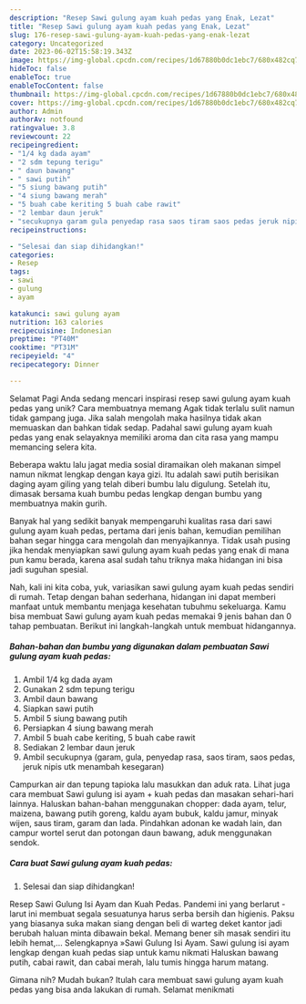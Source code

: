 ```yaml
---
description: "Resep Sawi gulung ayam kuah pedas yang Enak, Lezat"
title: "Resep Sawi gulung ayam kuah pedas yang Enak, Lezat"
slug: 176-resep-sawi-gulung-ayam-kuah-pedas-yang-enak-lezat
category: Uncategorized
date: 2023-06-02T15:58:19.343Z
image: https://img-global.cpcdn.com/recipes/1d67880b0dc1ebc7/680x482cq70/sawi-gulung-ayam-kuah-pedas-foto-resep-utama.jpg
hideToc: false
enableToc: true
enableTocContent: false
thumbnail: https://img-global.cpcdn.com/recipes/1d67880b0dc1ebc7/680x482cq70/sawi-gulung-ayam-kuah-pedas-foto-resep-utama.jpg
cover: https://img-global.cpcdn.com/recipes/1d67880b0dc1ebc7/680x482cq70/sawi-gulung-ayam-kuah-pedas-foto-resep-utama.jpg
author: Admin
authorAv: notfound
ratingvalue: 3.8
reviewcount: 22
recipeingredient:
- "1/4 kg dada ayam"
- "2 sdm tepung terigu"
- " daun bawang"
- " sawi putih"
- "5 siung bawang putih"
- "4 siung bawang merah"
- "5 buah cabe keriting 5 buah cabe rawit"
- "2 lembar daun jeruk"
- "secukupnya garam gula penyedap rasa saos tiram saos pedas jeruk nipis utk menambah kesegaran"
recipeinstructions:

- "Selesai dan siap dihidangkan!"
categories:
- Resep
tags:
- sawi
- gulung
- ayam

katakunci: sawi gulung ayam 
nutrition: 163 calories
recipecuisine: Indonesian
preptime: "PT40M"
cooktime: "PT31M"
recipeyield: "4"
recipecategory: Dinner

---
```



Selamat Pagi Anda sedang mencari inspirasi resep sawi gulung ayam kuah pedas yang unik? Cara membuatnya memang Agak tidak terlalu sulit namun tidak gampang juga. Jika salah mengolah maka hasilnya tidak akan memuaskan dan bahkan tidak sedap. Padahal sawi gulung ayam kuah pedas yang enak selayaknya memiliki aroma dan cita rasa yang mampu memancing selera kita.


Beberapa waktu lalu jagat media sosial diramaikan oleh makanan simpel namun nikmat lengkap dengan kaya gizi. Itu adalah sawi putih berisikan daging ayam giling yang telah diberi bumbu lalu digulung. Setelah itu, dimasak bersama kuah bumbu pedas lengkap dengan bumbu yang membuatnya makin gurih.

Banyak hal yang sedikit banyak mempengaruhi kualitas rasa dari sawi gulung ayam kuah pedas, pertama dari jenis bahan, kemudian pemilihan bahan segar hingga cara mengolah dan menyajikannya. Tidak usah pusing jika hendak menyiapkan sawi gulung ayam kuah pedas yang enak di mana pun kamu berada, karena asal sudah tahu triknya maka hidangan ini bisa jadi suguhan spesial.


Nah, kali ini kita coba, yuk, variasikan sawi gulung ayam kuah pedas sendiri di rumah. Tetap dengan bahan sederhana, hidangan ini dapat memberi manfaat untuk membantu menjaga kesehatan tubuhmu sekeluarga. Kamu bisa membuat Sawi gulung ayam kuah pedas memakai 9 jenis bahan dan 0 tahap pembuatan. Berikut ini langkah-langkah untuk membuat hidangannya.

<!--inarticleads1-->

##### Bahan-bahan dan bumbu yang digunakan dalam pembuatan Sawi gulung ayam kuah pedas:

1. Ambil 1/4 kg dada ayam
1. Gunakan 2 sdm tepung terigu
1. Ambil  daun bawang
1. Siapkan  sawi putih
1. Ambil 5 siung bawang putih
1. Persiapkan 4 siung bawang merah
1. Ambil 5 buah cabe keriting, 5 buah cabe rawit
1. Sediakan 2 lembar daun jeruk
1. Ambil secukupnya (garam, gula, penyedap rasa, saos tiram, saos pedas, jeruk nipis utk menambah kesegaran)


Campurkan air dan tepung tapioka lalu masukkan dan aduk rata. Lihat juga cara membuat Sawi gulung isi ayam + kuah pedas dan masakan sehari-hari lainnya. Haluskan bahan-bahan menggunakan chopper: dada ayam, telur, maizena, bawang putih goreng, kaldu ayam bubuk, kaldu jamur, minyak wijen, saus tiram, garam dan lada. Pindahkan adonan ke wadah lain, dan campur wortel serut dan potongan daun bawang, aduk menggunakan sendok. 

<!--inarticleads2-->

##### Cara buat Sawi gulung ayam kuah pedas:


1. Selesai dan siap dihidangkan!

Resep Sawi Gulung Isi Ayam dan Kuah Pedas. Pandemi ini yang berlarut - larut ini membuat segala sesuatunya harus serba bersih dan higienis. Paksu yang biasanya suka makan siang dengan beli di warteg deket kantor jadi berubah haluan minta dibawain bekal. Memang bener sih masak sendiri itu lebih hemat,… Selengkapnya »Sawi Gulung Isi Ayam. Sawi gulung isi ayam lengkap dengan kuah pedas siap untuk kamu nikmati Haluskan bawang putih, cabai rawit, dan cabai merah, lalu tumis hingga harum matang. 

Gimana nih? Mudah bukan? Itulah cara membuat sawi gulung ayam kuah pedas yang bisa anda lakukan di rumah. Selamat menikmati
